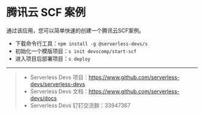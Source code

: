 # 腾讯云 SCF 案例

通过该应用，您可以简单快速的创建一个腾讯云SCF案例。

- 下载命令行工具：`npm install -g @serverless-devs/s`
- 初始化一个模版项目：`s init devscomp/start-scf`
- 进入项目后部署项目：`s deploy`

-----

> - Serverless Devs 项目：https://www.github.com/serverless-devs/serverless-devs   
> - Serverless Devs 文档：https://www.github.com/serverless-devs/docs   
> - Serverless Devs 钉钉交流群：33947367    
